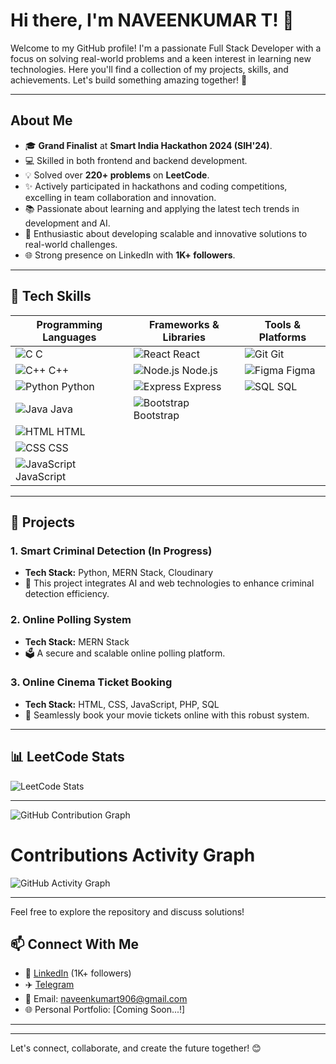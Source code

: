 # Hi there, I'm NAVEENKUMAR T! 👋

Welcome to my GitHub profile! I'm a passionate Full Stack Developer with a focus on solving real-world problems and a keen interest in learning new technologies. Here you'll find a collection of my projects, skills, and achievements. Let's build something amazing together! 🚀

---

## About Me

- 🎓 **Grand Finalist** at **Smart India Hackathon 2024 (SIH'24)**.  
- 💻 Skilled in both frontend and backend development.  
- 💡 Solved over **220+ problems** on **LeetCode**.  
- ✨ Actively participated in hackathons and coding competitions, excelling in team collaboration and innovation.  
- 📚 Passionate about learning and applying the latest tech trends in development and AI.  
- 📱 Enthusiastic about developing scalable and innovative solutions to real-world challenges.  
- 🌐 Strong presence on LinkedIn with **1K+ followers**.  

---

## 🔧 Tech Skills

| **Programming Languages** | **Frameworks & Libraries** | **Tools & Platforms** |
|--------------------------|----------------------------|------------------------|
| ![C](https://img.icons8.com/color/48/000000/c-programming.png) C            | ![React](https://img.icons8.com/color/48/000000/react-native.png) React         | ![Git](https://img.icons8.com/color/48/000000/git.png) Git       |
| ![C++](https://img.icons8.com/color/48/000000/c-plus-plus-logo.png) C++      | ![Node.js](https://img.icons8.com/color/48/000000/nodejs.png) Node.js     | ![Figma](https://img.icons8.com/color/48/000000/figma.png) Figma |
| ![Python](https://img.icons8.com/color/48/000000/python.png) Python         | ![Express](https://img.icons8.com/color/48/000000/express.png) Express     | ![SQL](https://img.icons8.com/color/48/000000/sql.png) SQL       |
| ![Java](https://img.icons8.com/color/48/000000/java-coffee-cup-logo.png) Java | ![Bootstrap](https://img.icons8.com/color/48/000000/bootstrap.png) Bootstrap |                          |
| ![HTML](https://img.icons8.com/color/48/000000/html-5.png) HTML             |                                            |                          |
| ![CSS](https://img.icons8.com/color/48/000000/css3.png) CSS                 |                                            |                          |
| ![JavaScript](https://img.icons8.com/color/48/000000/javascript.png) JavaScript |                                        |                          |

---

## 📂 Projects

### 1. **Smart Criminal Detection**  (In Progress)
   - **Tech Stack:** Python, MERN Stack, Cloudinary  
   - 🚀 This project integrates AI and web technologies to enhance criminal detection efficiency.

### 2. **Online Polling System** 
   - **Tech Stack:** MERN Stack  
   - 🗳️ A secure and scalable online polling platform.

### 3. **Online Cinema Ticket Booking** 
   - **Tech Stack:** HTML, CSS, JavaScript, PHP, SQL  
   - 🎥 Seamlessly book your movie tickets online with this robust system.

---

## 📊 LeetCode Stats
![LeetCode Stats](https://leetcard.jacoblin.cool/Naveenkumar7125?theme=dark&ext=heatmap&font=Arial)

---


![GitHub Contribution Graph](https://github-readme-streak-stats.herokuapp.com?user=Naveenkumar7125&theme=dark&hide_border=true)


# Contributions Activity Graph

![GitHub Activity Graph](https://github-readme-activity-graph.vercel.app/graph?username=Naveenkumar7125&bg_color=1a1b27&color=ffffff&line=00c9c9&point=ffffff&area=true&hide_border=true)



---

Feel free to explore the repository and discuss solutions!

## 📫 Connect With Me


- 💼 [LinkedIn](https://www.linkedin.com/in/naveenkumar-t-683306320/) (1K+ followers)  
- ✈️ [Telegram](https://t.me/your-telegram-handle)  
- 📧 Email: naveenkumart906@gmail.com  
- 🌐 Personal Portfolio: [Coming Soon...!] 
---


---

Let's connect, collaborate, and create the future together! 😊
